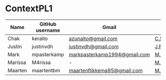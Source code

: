 # ContextPL1
| Name	| GitHub username | Gmail | TU-mail | pref-mail |
| ----- | --------------- | ----- | ------- | --------- |
| Chak	| keraito | azunaito@gmail.com | C.S.Yu@student.tudelft.nl	
| Justin | justinvdh | justinvdh@gmail.com | J.R.T.E.vanderHout@student.tudelft.nl	
| Mark | mpasterkamp | markpasterkamp1994@gmail.com | M.Pasterkamp@student.tudelft.nl	
| Marissa | M4rissa | - | M.M.vanderWel@student.tudelft.nl | mariswel@hotmail.com
| Maarten | maartentbm | maartenflikkema95@gmail.com | M.H.Flikkema@student.tudelft.nl | maartenflikkema@hotmail.com |
